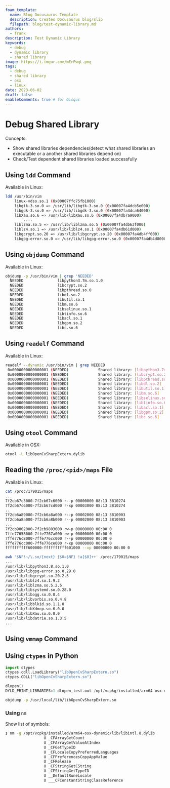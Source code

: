 ```yaml
---
foam_template:
  name: Blog Docusaurus Template
  description: Creates Docusaurus blog/slip
  filepath: blog/test-dynamic-library.md
authors:
  - frank
description: Test Dynamic Library
keywords:
  - debug
  - dynamic library
  - shared library
image: https://i.imgur.com/mErPwqL.png
tags:
  - debug
  - shared library
  - osx
  - linux
date: 2023-06-02
draft: false
enableComments: true # for Gisqus
---
```


# Debug Shared Library

Concepts:

- Show shared libraries dependencies(detect what shared libraries an executable or a another shared libraries depend on)
- Check/Test dependent shared libraries loaded successfully

## Using `ldd` Command

Available in Linux:

```sh
ldd /usr/bin/vim
	linux-vdso.so.1 (0x00007ffc75fb1000)
	libgtk-3.so.0 => /usr/lib/libgtk-3.so.0 (0x00007fa4dcb5e000)
	libgdk-3.so.0 => /usr/lib/libgdk-3.so.0 (0x00007fa4dca64000)	
	libXau.so.6 => /usr/lib/libXau.so.6 (0x00007fa4db7a9000)
        ....
	liblzma.so.5 => /usr/lib/liblzma.so.5 (0x00007fa4db63f000)
	liblz4.so.1 => /usr/lib/liblz4.so.1 (0x00007fa4db61d000)
	libgcrypt.so.20 => /usr/lib/libgcrypt.so.20 (0x00007fa4db4ff000)
	libgpg-error.so.0 => /usr/lib/libgpg-error.so.0 (0x00007fa4db4d8000)
```

## Using `objdump` Command

Available in Linux:

```sh
objdump -p /usr/bin/vim | grep 'NEEDED'
  NEEDED               libpython3.7m.so.1.0
  NEEDED               libcrypt.so.2
  NEEDED               libpthread.so.0
  NEEDED               libdl.so.2
  NEEDED               libutil.so.1
  NEEDED               libm.so.6
  NEEDED               libselinux.so.1
  NEEDED               libtinfo.so.6
  NEEDED               libacl.so.1
  NEEDED               libgpm.so.2
  NEEDED               libc.so.6
```

## Using `readelf` Command

Available in Linux:

```sh
readelf --dynamic /usr/bin/vim | grep NEEDED
 0x0000000000000001 (NEEDED)             Shared library: [libpython3.7m.so.1.0]
 0x0000000000000001 (NEEDED)             Shared library: [libcrypt.so.2]
 0x0000000000000001 (NEEDED)             Shared library: [libpthread.so.0]
 0x0000000000000001 (NEEDED)             Shared library: [libdl.so.2]
 0x0000000000000001 (NEEDED)             Shared library: [libutil.so.1]
 0x0000000000000001 (NEEDED)             Shared library: [libm.so.6]
 0x0000000000000001 (NEEDED)             Shared library: [libselinux.so.1]
 0x0000000000000001 (NEEDED)             Shared library: [libtinfo.so.6]
 0x0000000000000001 (NEEDED)             Shared library: [libacl.so.1]
 0x0000000000000001 (NEEDED)             Shared library: [libgpm.so.2]
 0x0000000000000001 (NEEDED)             Shared library: [libc.so.6]
```

## Using `otool` Command

Available in OSX:

```sh
otool -L libOpenCvSharpExtern.dylib
```

## Reading the `/proc/<pid>/maps` File

Available in Linux:

```sh
cat /proc/179015/maps 
...
7f2cb67c3000-7f2cb67c6000 r--p 00000000 08:13 3810274                    /usr/lib/libnss_files-2.31.so
7f2cb67c6000-7f2cb67cd000 r-xp 00003000 08:13 3810274                    /usr/lib/libnss_files-2.31.so
..
7f2cb6a89000-7f2cb6a8a000 r--p 00002000 08:13 3810903                    /usr/lib/libutil-2.31.so
7f2cb6a8a000-7f2cb6a8b000 r--p 00002000 08:13 3810903                    /usr/lib/libutil-2.31.so
...
7f2cb9802000-7f2cb9803000 rw-p 00000000 00:00 0 
7ffe77658000-7ffe7767a000 rw-p 00000000 00:00 0                          [stack]
7ffe776c8000-7ffe776cc000 r--p 00000000 00:00 0                          [vvar]
7ffe776cc000-7ffe776ce000 r-xp 00000000 00:00 0                          [vdso]
ffffffffff600000-ffffffffff601000 --xp 00000000 00:00 0                  [vsyscall]
```

```sh
awk '$NF!~/\.so/{next} {$0=$NF} !a[$0]++' /proc/179015/maps
...
/usr/lib/libpython3.8.so.1.0
/usr/lib/libgpg-error.so.0.29.0
/usr/lib/libgcrypt.so.20.2.5
/usr/lib/liblz4.so.1.9.2
/usr/lib/liblzma.so.5.2.5
/usr/lib/libsystemd.so.0.28.0
/usr/lib/libogg.so.0.8.4
/usr/lib/libvorbis.so.0.4.8
/usr/lib/libblkid.so.1.1.0
/usr/lib/libXdmcp.so.6.0.0
/usr/lib/libXau.so.6.0.0
/usr/lib/libdatrie.so.1.3.5
...
```

## Using `vmmap` Command

## Using `ctypes` in Python

```py
import ctypes
ctypes.cdll.LoadLibrary("libOpenCvSharpExtern.so")
ctypes.CDLL("libOpenCvSharpExtern.so")
```

```c
dlopen()
DYLD_PRINT_LIBRARIES=1 dlopen_test.out /opt/vcpkg/installed/arm64-osx-dynamic/lib/libpng16.dylib
```

```sh
objdump -p /usr/local/lib/libOpenCvSharpExtern.so
```

### Using `nm`

Show list of symbols:

```sh
❯ nm -g /opt/vcpkg/installed/arm64-osx-dynamic/lib/libintl.8.dylib
                 U _CFArrayGetCount
                 U _CFArrayGetValueAtIndex
                 U _CFGetTypeID
                 U _CFLocaleCopyPreferredLanguages
                 U _CFPreferencesCopyAppValue
                 U _CFRelease
                 U _CFStringGetCString
                 U _CFStringGetTypeID
                 U __DefaultRuneLocale
                 U ___CFConstantStringClassReference
```